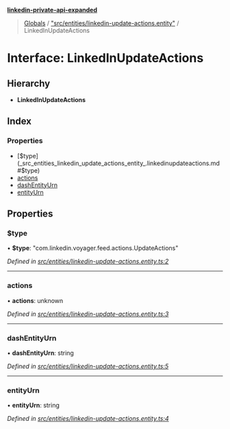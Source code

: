 **[linkedin-private-api-expanded](../README.md)**

> [Globals](../globals.md) / ["src/entities/linkedin-update-actions.entity"](../modules/_src_entities_linkedin_update_actions_entity_.md) / LinkedInUpdateActions

# Interface: LinkedInUpdateActions

## Hierarchy

* **LinkedInUpdateActions**

## Index

### Properties

* [$type](_src_entities_linkedin_update_actions_entity_.linkedinupdateactions.md#$type)
* [actions](_src_entities_linkedin_update_actions_entity_.linkedinupdateactions.md#actions)
* [dashEntityUrn](_src_entities_linkedin_update_actions_entity_.linkedinupdateactions.md#dashentityurn)
* [entityUrn](_src_entities_linkedin_update_actions_entity_.linkedinupdateactions.md#entityurn)

## Properties

### $type

•  **$type**: \"com.linkedin.voyager.feed.actions.UpdateActions\"

*Defined in [src/entities/linkedin-update-actions.entity.ts:2](https://github.com/khanhtranngoccva/linkedin-private-api/blob/355192d/src/entities/linkedin-update-actions.entity.ts#L2)*

___

### actions

•  **actions**: unknown

*Defined in [src/entities/linkedin-update-actions.entity.ts:3](https://github.com/khanhtranngoccva/linkedin-private-api/blob/355192d/src/entities/linkedin-update-actions.entity.ts#L3)*

___

### dashEntityUrn

•  **dashEntityUrn**: string

*Defined in [src/entities/linkedin-update-actions.entity.ts:5](https://github.com/khanhtranngoccva/linkedin-private-api/blob/355192d/src/entities/linkedin-update-actions.entity.ts#L5)*

___

### entityUrn

•  **entityUrn**: string

*Defined in [src/entities/linkedin-update-actions.entity.ts:4](https://github.com/khanhtranngoccva/linkedin-private-api/blob/355192d/src/entities/linkedin-update-actions.entity.ts#L4)*
